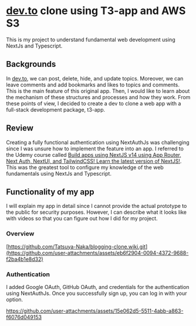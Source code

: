 # [dev.to](https://dev.to/) clone using T3-app and AWS S3

This is my project to understand fundamental web development using NextJs and Typescript.

## Backgrounds

In [dev.to](https://dev.to/), we can post, delete, hide, and update topics. Moreover, we can leave comments and add bookmarks and likes to topics and comments. This is the main feature of this original app. 
Then, I would like to learn about the mechanism of these structures and processes and how they work. From these points of view, I decided to create a dev to clone a web app with a full-stack development package, t3-app.

## Review

Creating a fully functional authentication using NextAuthJs was challenging since I was unsure how to implement the feature into an app. I referred to the Udemy course called [Build apps using NextJS v14 using App Router, Next Auth, NextUI, and TailwindCSS! Learn the latest version of NextJS!](https://www.udemy.com/course/next-js-the-complete-developers-guide/learn/lecture/40861083?start=525#overview). This was the greatest tool to configure my knowledge of the web fundamentals using NextJs and Typescript. 

## Functionality of my app

I will explain my app in detail since I cannot provide the actual prototype to the public for security purposes. However, I can describe what it looks like with videos so that you can figure out how I did for my project. 

### Overview
[https://github.com/Tatsuya-Naka/blogging-clone.wiki.git](https://github.com/user-attachments/assets/eb6f2904-0094-4372-9688-f2ba4b1e8d32)

### Authentication
I added Google OAuth, GitHub OAuth, and credentials for the authentication using NextAuthJs. Once you successfully sign up, you can log in with your option. 

https://github.com/user-attachments/assets/15e062d5-5511-4abb-a863-f6076d049153

### 
